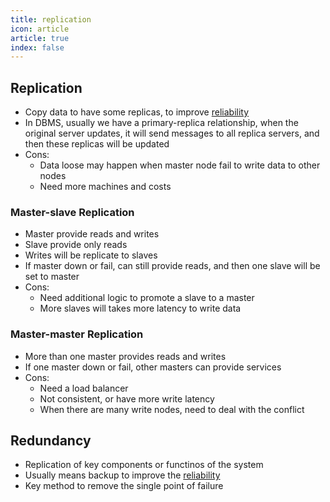 ```yaml
---
title: replication
icon: article
article: true
index: false
---
```

## Replication

- Copy data to have some replicas, to improve [reliability](./scalability-availability-reliability.md)
- In DBMS, usually we have a primary-replica relationship, when the original server updates, it will send messages to all replica servers, and then these replicas will be updated
- Cons:
  - Data loose may happen when master node fail to write data to other nodes
  - Need more machines and costs

### Master-slave Replication

- Master provide reads and writes
- Slave provide only reads
- Writes will be replicate to slaves
- If master down or fail, can still provide reads, and then one slave will be set to master
- Cons:
  - Need additional logic to promote a slave to a master
  - More slaves will takes more latency to write data

### Master-master Replication

- More than one master provides reads and writes
- If one master down or fail, other masters can provide services
- Cons:
  - Need a load balancer
  - Not consistent, or have more write latency
  - When there are many write nodes, need to deal with the conflict

## Redundancy

- Replication of key components or functinos of the system
- Usually means backup to improve the [reliability](./scalability-availability-reliability.md)
- Key method to remove the single point of failure
